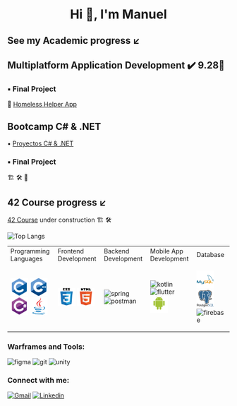 <h1 align="center">Hi 👋, I'm Manuel</h1>

<h2>See my Academic progress ↙️ </h2>

## Multiplatform Application Development ✔️ 9.28🥇

<h3>▪ Final Project</h3>
 🔴 <a href="https://github.com/roaxen/Homeless_Helper">Homeless Helper App</a>
<br>

## Bootcamp C# & .NET
▪ [Proyectos C# & .NET](https://github.com/roaxen/Info_BootCamp_CNET)
<br>

<h3>▪ Final Project</h3>
🏗️ 🛠️ 🚧
<br>

## 42 Course progress ↙️ 
 [42 Course](https://github.com/roaxen/42_Info)  under construction 🏗️  	🛠️


![Top Langs](https://github-readme-stats.vercel.app/api/top-langs/?username=roaxen&layout=compact&theme=github_dark)

<table>
  <tr>
    <td> Programming Languages </td>
    <td> Frontend Development </td>
    <td> Backend Development </td>
    <td> Mobile App Development </td>
    <td> Database </td>
  </tr>
  <tr>
     <td>
        <p>
         <img src="https://raw.githubusercontent.com/devicons/devicon/master/icons/c/c-original.svg" alt="c" width="40" height="40"/> 
         <img src="https://raw.githubusercontent.com/devicons/devicon/master/icons/cplusplus/cplusplus-original.svg" alt="cplusplus" width="40" height="40"/> 
         <img src="https://raw.githubusercontent.com/devicons/devicon/master/icons/csharp/csharp-original.svg" alt="csharp" width="40" height="40"/> </a> 
         <img src="https://raw.githubusercontent.com/devicons/devicon/master/icons/java/java-original.svg" alt="java" width="40" height="40"/> </a>         
        </p>
     </td>
     <td>
        <p>
         <img src="https://raw.githubusercontent.com/devicons/devicon/master/icons/css3/css3-original-wordmark.svg" alt="css3" width="40" height="40"/> 
         <img src="https://raw.githubusercontent.com/devicons/devicon/master/icons/html5/html5-original-wordmark.svg" alt="html5" width="40" height="40"/> </a> 
        </p>
     </td>  
     <td>
        <p>
         <img src="https://www.vectorlogo.zone/logos/springio/springio-icon.svg" alt="spring" width="40" height="40"/> 
         <img src="https://www.vectorlogo.zone/logos/getpostman/getpostman-icon.svg" alt="postman" width="40" height="40"/> 
        </p>
     </td>
     <td>
        <p>
         <img src="https://www.vectorlogo.zone/logos/kotlinlang/kotlinlang-icon.svg" alt="kotlin" width="40" height="40"/> 
         <img src="https://www.vectorlogo.zone/logos/flutterio/flutterio-icon.svg" alt="flutter" width="40" height="40"/> 
         <img src="https://raw.githubusercontent.com/devicons/devicon/master/icons/android/android-original-wordmark.svg" alt="android" width="40" height="40"/> 
        </p>
     </td>
     <td>
       <p>
        <img src="https://raw.githubusercontent.com/devicons/devicon/master/icons/mysql/mysql-original-wordmark.svg" alt="mysql" width="40" height="40"/> 
        <img src="https://raw.githubusercontent.com/devicons/devicon/master/icons/postgresql/postgresql-original-wordmark.svg" alt="postgresql" width="40" height="40"/>
        <img src="https://www.vectorlogo.zone/logos/firebase/firebase-icon.svg" alt="firebase" width="40" height="40"/> </a> 
       </p>
     </td>
 </tr>
</table>

</p>
 <h3 align="left">Warframes and Tools:</h3>
   <p align="left"> 
    <img src="https://www.vectorlogo.zone/logos/figma/figma-icon.svg" alt="figma" width="40" height="40"/>
    <img src="https://www.vectorlogo.zone/logos/git-scm/git-scm-icon.svg" alt="git" width="40" height="40"/>
    <img src="https://www.vectorlogo.zone/logos/unity3d/unity3d-icon.svg" alt="unity" width="40" height="40"/>
  </p>

<h3 align="left">Connect with me:</h3>

  
<a href='mailto:malvarez6993@gmail.com' target="_blank"><img alt='Gmail' src='https://img.shields.io/badge/Gmail-100000?style=flat&logo=Gmail&logoColor=white&labelColor=EA4335&color=EA4335'/></a>
</a>
<a href='https://www.linkedin.com/in/manuelalvarezduran/' target="_blank"><img alt='Linkedin' src='https://img.shields.io/badge/LinkedIn-100000?style=flat&logo=Linkedin&logoColor=white&labelColor=0A66C2&color=0A66C2'/></a>
</a>

